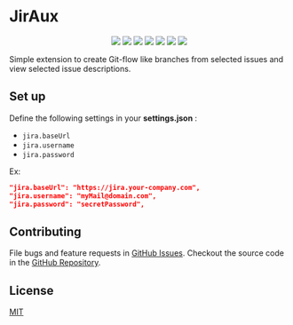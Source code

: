 # JirAux

<p align="center">
  <a href="https://travis-ci.com/Semyonic/JirAux"><img src="https://travis-ci.com/Semyonic/JirAux.svg?branch=master"/></a> <a href="https://codeclimate.com/github/Semyonic/JirAux/maintainability"><img src="https://api.codeclimate.com/v1/badges/fc701dce835cad12bdc2/maintainability" /></a> <a href="https://codeclimate.com/github/Semyonic/JirAux/test_coverage"><img src="https://api.codeclimate.com/v1/badges/fc701dce835cad12bdc2/test_coverage" /></a> <a href="https://marketplace.visualstudio.com/items?itemName=SemihOnay.JirAux"><img src="https://vsmarketplacebadge.apphb.com/version-short/SemihOnay.JirAux.svg"/></a> <a href="https://marketplace.visualstudio.com/items?itemName=SemihOnay.JirAux"> <img src="https://vsmarketplacebadge.apphb.com/downloads-short/SemihOnay.JirAux.svg"/></a> <a href="https://marketplace.visualstudio.com/items?itemName=SemihOnay.JirAux"> <img src="https://vsmarketplacebadge.apphb.com/installs-short/SemihOnay.JirAux.svg"/></a> <a href="https://marketplace.visualstudio.com/items?itemName=SemihOnay.JirAux"><img src="https://vsmarketplacebadge.apphb.com/rating-star/SemihOnay.JirAux.svg" /></a>
</p>

Simple extension to create Git-flow like branches from selected issues and view selected issue
descriptions.

## Set up

Define the following settings in your **settings.json** :

- `jira.baseUrl`
- `jira.username`
- `jira.password`

Ex:

```json
"jira.baseUrl": "https://jira.your-company.com",
"jira.username": "myMail@domain.com",
"jira.password": "secretPassword",
```

## Contributing

File bugs and feature requests in [GitHub Issues](https://github.com/Semyonic/JirAux/issues).
Checkout the source code in the [GitHub Repository](https://github.com/Semyonic/JirAux).

## License

[MIT](./LICENSE)

